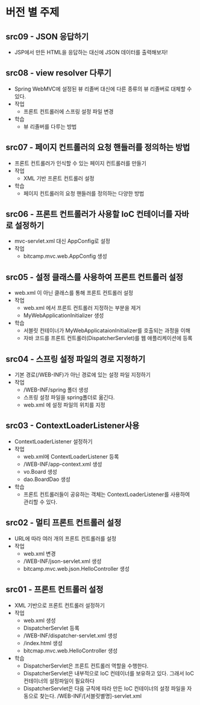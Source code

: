 # 버전 별 주제

## src09 - JSON 응답하기
- JSP에서 만든 HTML을 응답하는 대신에 JSON 데이터를 출력해보자!

## src08 - view resolver 다루기
- Spring WebMVC에 설정된 뷰 리졸버 대신에 다른 종류의 뷰 리졸버로 대체할 수 있다.
- 작업
  - 프론트 컨트롤러에 스프링 설정 파일 변경
- 학습
  - 뷰 리졸버를 다루는 방법

## src07 - 페이지 컨트롤러의 요청 핸들러를 정의하는 방법
- 프론트 컨트롤러가 인식할 수 있는 페이지 컨트롤러를 만들기
- 작업
  - XML 기반 프론트 컨트롤러 설정
- 학습
  - 페이지 컨트롤러의 요청 핸들러를 정의하는 다양한 방법

## src06 - 프론트 컨트롤러가 사용할 IoC 컨테이너를 자바로 설정하기
- mvc-servlet.xml 대신 AppConfig로 설정
- 작업
  - bitcamp.mvc.web.AppConfig 생성
  

## src05 - 설정 클래스를 사용하여 프론트 컨트롤러 설정
- web.xml 이 아닌 클래스를 통해 프론트 컨트롤러 설정
- 작업
  - web.xml 에서 프론트 컨트롤러 지정하는 부분을 제거
  - MyWebApplicationInitializer 생성
- 학습
  - 서블릿 컨테이너가 MyWebApplicataionInitializer를 호출되는 과정을 이해
  - 자바 코드를 프론트 컨트롤러(DispatcherServlet)를 웹 애플리케이션에 등록
  
## src04 - 스프링 설정 파일의 경로 지정하기
- 기본 경로(/WEB-INF)가 아닌 경로에 있는 설정 파일 지정하기
- 작업
  - /WEB-INF/spring 폴더 생성
  - 스프링 설정 파일을 spring폴더로 옮긴다.
  - web.xml 에 설정 파일의 위치를 지정

## src03 - ContextLoaderListener사용
- ContextLoaderListener 설정하기
- 작업
  - web.xml에 ContextLoaderListener 등록
  - /WEB-INF/app-context.xml 생성
  - vo.Board 생성
  - dao.BoardDao 생성
- 학습
  - 프론트 컨트롤러들이 공유하는 객체는 ContextLoaderListener를 사용하여 관리할 수 있다.

## src02 - 멀티 프론트 컨트롤러 설정
- URL에 따라 여러 개의 프론트 컨트롤러를 설정
- 작업
  - web.xml 변경
  - /WEB-INF/json-servlet.xml 생성
  - bitcamp.mvc.web.json.HelloController 생성
   
## src01 - 프론트 컨트롤러 설정
- XML 기반으로 프론트 컨트롤러 설정하기
- 작업
  - web.xml 생성
  - DispatcherServlet 등록
  - /WEB-INF/dispatcher-servlet.xml 생성
  - /index.html 생성
  - bitcmap.mvc.web.HelloController 생성
- 학습
  - DispatcherServlet은 프론트 컨트롤러 역할을 수행한다.
  - DispatcherServlet은 내부적으로 IoC 컨테이너를 보유하고 있다.
         그래서 IoC 컨테이너의 설정파일이 필요하다
  - DispatcherServlet은 다음 규칙에 따라 만든 IoC 컨테이너의 설정 파일을 자동으로 찾는다.
    /WEB-INF/[서블릿별명]-servlet.xml
    